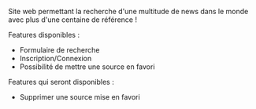 Site web permettant la recherche d'une multitude de news dans le monde avec plus d'une centaine de référence !

Features disponibles :

- Formulaire de recherche
- Inscription/Connexion
- Possibilité de mettre une source en favori

Features qui seront disponibles :

- Supprimer une source mise en favori